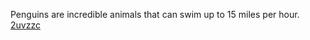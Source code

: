 Penguins are incredible animals that can swim up to 15 miles per hour. <a href="https://pipeline.biochem.uci.edu/uploads/user/2024-11-22-074701.477678y86l.html">2uvzzc</a>
